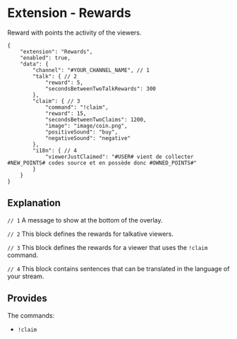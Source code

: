 # Extension - Rewards

Reward with points the activity of the viewers.

```json5
{
    "extension": "Rewards",
    "enabled": true,
    "data": {
        "channel": "#YOUR_CHANNEL_NAME", // 1
        "talk": { // 2
            "reward": 5,
            "secondsBetweenTwoTalkRewards": 300
        },
        "claim": { // 3
            "command": "!claim",
            "reward": 15,
            "secondsBetweenTwoClaims": 1200,
            "image": "image/coin.png",
            "positiveSound": "buy",
            "negativeSound": "negative"
        },
        "i18n": { // 4
            "viewerJustClaimed": "#USER# vient de collecter #NEW_POINTS# codes source et en possède donc #OWNED_POINTS#"
        }
    }
}
```

## Explanation

`// 1` A message to show at the bottom of the overlay.

`// 2` This block defines the rewards for talkative viewers.

`// 3` This block defines the rewards for a viewer that uses the `!claim` command.

`// 4` This block contains sentences that can be translated in the language of your stream.

## Provides

The commands:
- `!claim`
